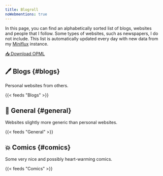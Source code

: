 ```yaml
---
title: Blogroll
noWebmentions: true
---
```


In this page, you can find an alphabetically sorted list of blogs, websites and people that I follow. Some types of websites, such as newspapers, I do not include. This list is automatically updated every day with new data from my [Miniflux](https://miniflux.app/) instance.

<!--more-->

<a href="./feeds.opml" download='feeds.opml' class='button'>📥 Download OPML</a>

## 🖊️ Blogs {#blogs}

Personal websites from others.

{{< feeds "Blogs" >}}

## 📡 General {#general}

Websites slightly more generic than personal websites.

{{< feeds "General" >}}

## 💥 Comics {#comics}

Some very nice and possibly heart-warming comics.

{{< feeds "Comics" >}}
